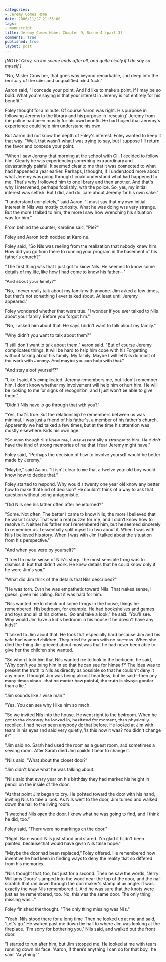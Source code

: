 ```yaml
--- 
categories: 
- Jeremy Comes Home
date: 2006/11/27 21:35:00
tags: 
- manuscript
title: Jeremy Comes Home, Chapter 9, Scene 4 (part 3)
comments: true
published: true
layout: post
---
```


<em>[NOTE:  Okay, so the scene ends after all, and quite nicely if I do say so myself.]</em>

"No, Mister Crowther, that goes way beyond remarkable, and deep into the territory of the utter and unqualified mind fuck."

Aaron said, "I concede your point.  And I'd like to make a point, if I may be so bold.  What you're saying is that your interest in Jeremy is not entirely for his benefit."

Foley thought for a minute.  Of course Aaron was right.  His purpose in following Jeremy to the library and his purpose in 'rescuing' Jeremy from the police had been mostly for his own benefit.  He had hoped that Jeremy's experience could help him understand his own.

But Aaron did not know the depth of Foley's interest.  Foley wanted to keep it that way.  "Well, that wasn't what I was trying to say, but I suppose I'll return the favor and concede your point.

"When I saw Jeremy that morning at the school with Gil, I decided to follow him.  Clearly he was experiencing something extraordinary and devastatingly painful.  It seemed clear to me that it was connected to what had happened a year earlier.  Perhaps, I thought, if I understood more about what Jeremy was going through I could understand what had happened to me.  That's why I followed him to one library and then another.  And that's why I intervened, perhaps foolishly, with the police.  So, yes, my initial interest was selfish.  But I did, and do, care about Jeremy for his own sake."

"I understand completely," said Aaron.  "I must say that my own initial interest in Nils was mostly curiosity.  What he was doing was very strange.  But the more I talked to him, the more I saw how wrenching his situation was for him."

From behind the counter, Karoline said, "Pie?"

Foley and Aaron both nodded at Karoline.

Foley said, "So Nils was reeling from the realization that nobody knew him.  How did you go from there to running your program in the basement of his father's church?"

"The first thing was that I just got to know Nils.  He seemed to know some details of my life, like how I had come to know his father--"

"And about your family?"

"No, I never really talk about my family with anyone.  Jim asked a few times, but that's not something I ever talked about.  At least until Jeremy appeared."

Foley wondered whether that were true.  "I wonder if you ever talked to Nils about your family.  Before you forgot him."

"No, I asked him about that.  He says I didn't want to talk about my family."

"Why didn't you want to talk about them?"

"I still don't want to talk about them," Aaron said.  "But of course Jeremy complicates things.  It will be hard to help him cope with his Forgetting without talking about his family.  My family.  Maybe I will let Nils do most of the work with Jeremy.  And maybe you can help with that."

"And stay aloof yourself?"

"Like I said, it's complicated.  Jeremy remembers me, but I don't remember him.  I don't know whether my involvement will help him or hurt him.  He will be looking to me for signs of recognition, and I just won't be able to give them."

"Didn't Nils have to go through that with you?"

"Yes, that's true.  But the relationship he remembers between us was minimal.  I was just a friend of his father's, a member of his father's church.  Apparently we had talked a few times, but at the time his attention was mostly elsewhere.  Kids his own age.

"So even though Nils knew me, I was essentially a stranger to him.  He didn't have the kind of strong memories of me that I fear Jeremy might have."

Foley said, "Perhaps the decision of how to involve yourself would be better made by Jeremy."

"Maybe," said Aaron.  "It isn't clear to me that a twelve year old boy would know how to decide that."

Foley started to respond.  Why would a twenty one year old know any better how to make that kind of decision?  He couldn't think of a way to ask that question without being antagonistic.

"Did Nils see his father often after he returned?"

"Some.  Not often.  The better I came to know Nils, the more I believed that he wasn't crazy.  That was a real puzzle for me, and I didn't know how to resolve it.  Neither his father nor I remembered him, but he seemed sincerely to remember us.  I essentially split myself in two about it.  When I was with Nils I believed his story.  When I was with Jim I talked about the situation from his perspective."

"And when you were by yourself?"

"I tried to make sense of Nils's story.  The most sensible thing was to dismiss it.  But that didn't work.  He knew details that he could know only if he were Jim's son."

"What did Jim think of the details that Nils described?"

"He was torn.  Even he was empathetic toward Nils.  That makes sense, I guess, given his calling.  But it was hard for him.

"Nils wanted me to check out some things in the house, things he remembered.  His bedroom, for example.  He had bookshelves and games and toys and all of his clothes.  'Go and take a look," he said.  'You'll see.  Why would Jim have a kid's bedroom in his house if he doesn't have any kids?'

"I talked to Jim about that.  He took that especially hard because Jim and his wife had wanted children.  They tried for years with no success.  When she died the thing Jim grieved about most was that he had never been able to give her the children she wanted.

"So when I told him that Nils wanted me to look in the bedroom, he said, 'Why don't you bring him in so that he can see for himself?'  The idea was to present the truth to Nils as directly as possible so that he couldn't deny it any more.  I thought Jim was being almost heartless, but he said--then any many times since--that no matter how painful, the truth is always gentler than a lie."

"Jim sounds like a wise man."

"Yes.  You can see why I like him so much.

"So we invited Nils into the house.  He went right to the bedroom.  When he got to the doorway he looked in, hesitated for moment, then physically recoiled.  I had never seen anybody do that before.  He looked at Jim with tears in his eyes and said very quietly, 'Is this how it was?  You didn't change it?'

"Jim said no.  Sarah had used the room as a guest room, and sometimes a sewing room.  After Sarah died Jim couldn't bear to change it.

"Nils said, 'What about the closet door?'

"Jim didn't know what he was talking about.

"Nils said that every year on his birthday they had marked his height in pencil on the inside of the door.

"At that point Jim began to cry.  He pointed toward the door with his hand, inviting Nils to take a look.  As Nils went to the door, Jim turned and walked down the hall to the living room.

"I watched Nils open the door.  I knew what he was going to find, and I think he did, too."

Foley said, "There were no markings on the door."

"Right.  Bare wood.  Nils just stood and stared.  I'm glad it hadn't been painted, because that would have given Nils false hope."

"Maybe the door had been replaced," Foley offered.  He remembered how inventive he had been in finding ways to deny the reality that so differed from his memories.

"Nils thought that, too, but just for a second.  Then he saw the words, 'Jerry Williams Doors' stamped into the wood near the top of the door, and the nail scratch that ran down through the doormaker's stamp at an angle.  It was exactly the way Nils remembered it.  And he was sure that the knots were just as he remembered, too.  No, this was the same door.  The only thing missing was..."

Foley finished the thought.  "The only thing missing was Nils."

"Yeah.  Nils stood there for a long time.  Then he looked up at me and said, 'Let's go.'  He walked past me down the hall to where Jim was looking at the fireplace.  'I'm sorry for bothering you," Nils said, and walked out the front door.

"I started to run after him, but Jim stopped me.  He looked at me with tears running down his face.  'Aaron, If there's anything I can do for that boy,' he said.  'Anything.'"
